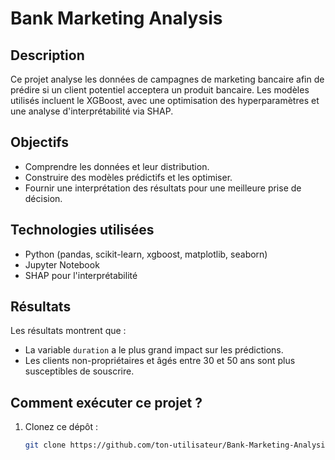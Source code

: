 # Bank Marketing Analysis

## Description
Ce projet analyse les données de campagnes de marketing bancaire afin de prédire si un client potentiel acceptera un produit bancaire. Les modèles utilisés incluent le XGBoost, avec une optimisation des hyperparamètres et une analyse d'interprétabilité via SHAP.

## Objectifs
- Comprendre les données et leur distribution.
- Construire des modèles prédictifs et les optimiser.
- Fournir une interprétation des résultats pour une meilleure prise de décision.

## Technologies utilisées
- Python (pandas, scikit-learn, xgboost, matplotlib, seaborn)
- Jupyter Notebook
- SHAP pour l'interprétabilité

## Résultats
Les résultats montrent que :
- La variable `duration` a le plus grand impact sur les prédictions.
- Les clients non-propriétaires et âgés entre 30 et 50 ans sont plus susceptibles de souscrire.

## Comment exécuter ce projet ?
1. Clonez ce dépôt :
   ```bash
   git clone https://github.com/ton-utilisateur/Bank-Marketing-Analysis.git

